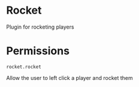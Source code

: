 Rocket
==============

Plugin for rocketing players

Permissions
===========

`rocket.rocket`

Allow the user to left click a player and rocket them
